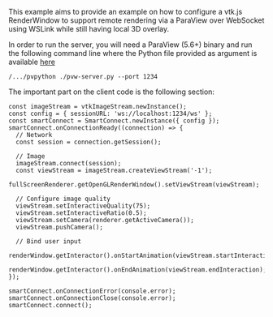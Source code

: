 This example aims to provide an example on how to configure a vtk.js RenderWindow to support remote rendering via a ParaView over WebSocket using WSLink while still having local 3D overlay.

In order to run the server, you will need a ParaView (5.6+) binary and run the following command line where the Python file provided as argument is available [here](https://github.com/Kitware/vtk-js/blob/master/Sources/IO/Core/ImageStream/example/pvw-server.py)

```
/.../pvpython ./pvw-server.py --port 1234
```

The important part on the client code is the following section:

```
const imageStream = vtkImageStream.newInstance();
const config = { sessionURL: 'ws://localhost:1234/ws' };
const smartConnect = SmartConnect.newInstance({ config });
smartConnect.onConnectionReady((connection) => {
  // Network
  const session = connection.getSession();

  // Image
  imageStream.connect(session);
  const viewStream = imageStream.createViewStream('-1');
  fullScreenRenderer.getOpenGLRenderWindow().setViewStream(viewStream);

  // Configure image quality
  viewStream.setInteractiveQuality(75);
  viewStream.setInteractiveRatio(0.5);
  viewStream.setCamera(renderer.getActiveCamera());
  viewStream.pushCamera();

  // Bind user input
  renderWindow.getInteractor().onStartAnimation(viewStream.startInteraction);
  renderWindow.getInteractor().onEndAnimation(viewStream.endInteraction);
});

smartConnect.onConnectionError(console.error);
smartConnect.onConnectionClose(console.error);
smartConnect.connect();
```
